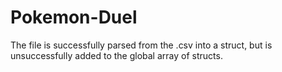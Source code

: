 # Pokemon-Duel

The file is successfully parsed from the .csv into a struct, but is unsuccessfully added to the global array of structs.
